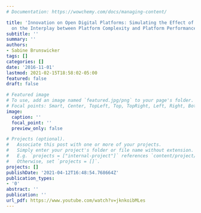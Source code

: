 ```yaml
---
# Documentation: https://wowchemy.com/docs/managing-content/

title: 'Innovation on Open Digital Platforms: Simulating the Effect of Developer Strategies
  on the Interplay between Platform Complexity and Platform Performance'
subtitle: ''
summary: ''
authors:
- Sabine Brunswicker
tags: []
categories: []
date: '2016-11-01'
lastmod: 2021-02-15T18:58:02-05:00
featured: false
draft: false

# Featured image
# To use, add an image named `featured.jpg/png` to your page's folder.
# Focal points: Smart, Center, TopLeft, Top, TopRight, Left, Right, BottomLeft, Bottom, BottomRight.
image:
  caption: ''
  focal_point: ''
  preview_only: false

# Projects (optional).
#   Associate this post with one or more of your projects.
#   Simply enter your project's folder or file name without extension.
#   E.g. `projects = ["internal-project"]` references `content/project/deep-learning/index.md`.
#   Otherwise, set `projects = []`.
projects: []
publishDate: '2021-04-12T16:48:54.768664Z'
publication_types:
- '0'
abstract: ''
publication: ''
url_pdf: https://www.youtube.com/watch?v=jknkoibMLes
---
```

